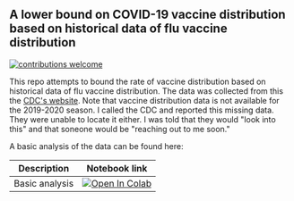 ## A lower bound on COVID-19 vaccine distribution based on historical data of flu vaccine distribution

[![contributions welcome](https://img.shields.io/badge/contributions-welcome-brightgreen.svg?style=flat)](https://github.com/dwyl/esta/issues)

This repo attempts to bound the rate of vaccine distribution based on historical data of flu vaccine distribution. The data was collected from this the [CDC's website](https://www.cdc.gov/flu/prevent/vaccine-supply-historical.htm). Note that vaccine distribution data is not available for the 2019-2020 season. I called the CDC and reported this missing data. They were unable to locate it either. I was told that they would "look into this" and that soneone would be "reaching out to me soon."

A basic analysis of the data can be found here: 

| Description 	| Notebook link 	|
|-	|-	|
|  Basic analysis	| <a href="https://colab.research.google.com/github/sbooeshaghi/fluvax/blob/main/notebooks/basic.ipynb" target="_parent"><img src="https://colab.research.google.com/assets/colab-badge.svg" alt="Open In Colab"/></a> 	|
